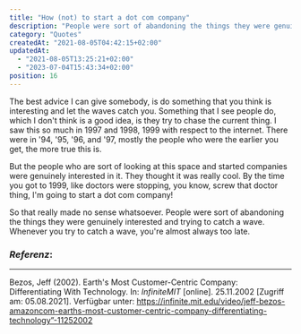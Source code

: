 ```yaml
---
title: "How (not) to start a dot com company"
description: "People were sort of abandoning the things they were genuinely interested and trying to catch a wave. Whenever you try to catch a wave, you're almost always too late."
category: "Quotes"
createdAt: "2021-08-05T04:42:15+02:00"
updatedAt:
  - "2021-08-05T13:25:21+02:00"
  - "2023-07-04T15:43:34+02:00"
position: 16
---
```


The best advice I can give somebody, is do something that you think is interesting and let the waves catch you. Something that I see people do, which I don't think is a good idea, is they try to chase the current thing. I saw this so much in 1997 and 1998, 1999 with respect to the internet. There were in '94, '95, '96, and '97, mostly the people who were the earlier you get, the more true this is.

But the people who are sort of looking at this space and started companies were genuinely interested in it. They thought it was really cool. By the time you got to 1999, like doctors were stopping, you know, screw that doctor thing, I'm going to start a dot com company!

So that really made no sense whatsoever. People were sort of abandoning the things they were genuinely interested and trying to catch a wave. Whenever you try to catch a wave, you're almost always too late.

### *Referenz*:

---

Bezos, Jeff (2002). Earth's Most Customer-Centric Company: Differentiating With Technology. In: _InfiniteMIT_ [online]. 25.11.2002 [Zugriff am: 05.08.2021]. Verfügbar unter: https://infinite.mit.edu/video/jeff-bezos-amazoncom-earths-most-customer-centric-company-differentiating-technology”-11252002 <i class="zmdi zmdi-open-in-new"></i>
